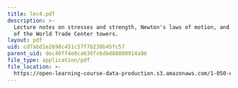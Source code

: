 ```yaml
---
title: lec4.pdf
description: >-
  Lecture notes on stresses and strength, Newton's laws of motion, and the fall
  of the World Trade Center towers.
layout: pdf
uid: cd7abd1e2698c451c57f7b238b45fc57
parent_uid: dec40ff4e8ca636fc6dbd88880914a96
file_type: application/pdf
file_location: >-
  https://open-learning-course-data-production.s3.amazonaws.com/1-050-engineering-mechanics-i-fall-2007/cd7abd1e2698c451c57f7b238b45fc57_lec4.pdf
---
```

